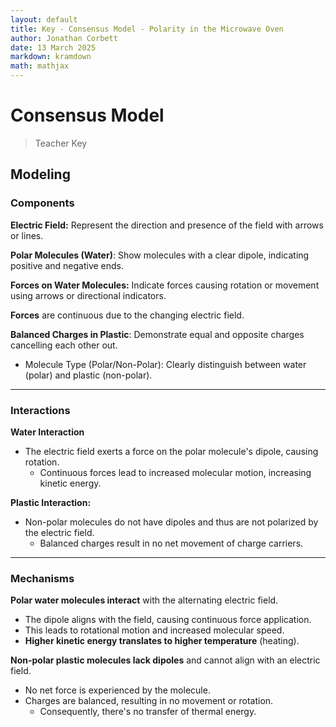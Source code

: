 ```yaml
---
layout: default
title: Key - Consensus Model - Polarity in the Microwave Oven
author: Jonathan Corbett
date: 13 March 2025
markdown: kramdown
math: mathjax
---
```

# Consensus Model
>Teacher Key
## Modeling 

### Components

**Electric Field:** Represent the direction and presence of the field with arrows or lines.

**Polar Molecules (Water)**: Show molecules with a clear dipole, indicating positive and negative ends.

**Forces on Water Molecules:** Indicate forces causing rotation or movement using arrows or directional indicators.

**Forces** are continuous due to the changing electric field.

**Balanced Charges in Plastic**: Demonstrate equal and opposite charges cancelling each other out.
- Molecule Type (Polar/Non-Polar): Clearly distinguish between water (polar) and plastic (non-polar).
---

### Interactions
**Water Interaction**
- The electric field exerts a force on the polar molecule's dipole, causing rotation.
  - Continuous forces lead to increased molecular motion, increasing kinetic energy.
  
**Plastic Interaction:**
- Non-polar molecules do not have dipoles and thus are not polarized by the electric field.
  - Balanced charges result in no net movement of charge carriers.
---

### Mechanisms

**Polar water molecules interact** with the alternating electric field.
  - The dipole aligns with the field, causing continuous force application.
  - This leads to rotational motion and increased molecular speed.
- **Higher kinetic energy translates to higher temperature** (heating).

**Non-polar plastic molecules lack dipoles** and cannot align with an electric field.
  - No net force is experienced by the molecule.
  - Charges are balanced, resulting in no movement or rotation.
    - Consequently, there's no transfer of thermal energy.